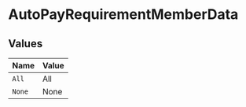 # AutoPayRequirementMemberData


## Values

| Name   | Value  |
| ------ | ------ |
| `All`  | All    |
| `None` | None   |